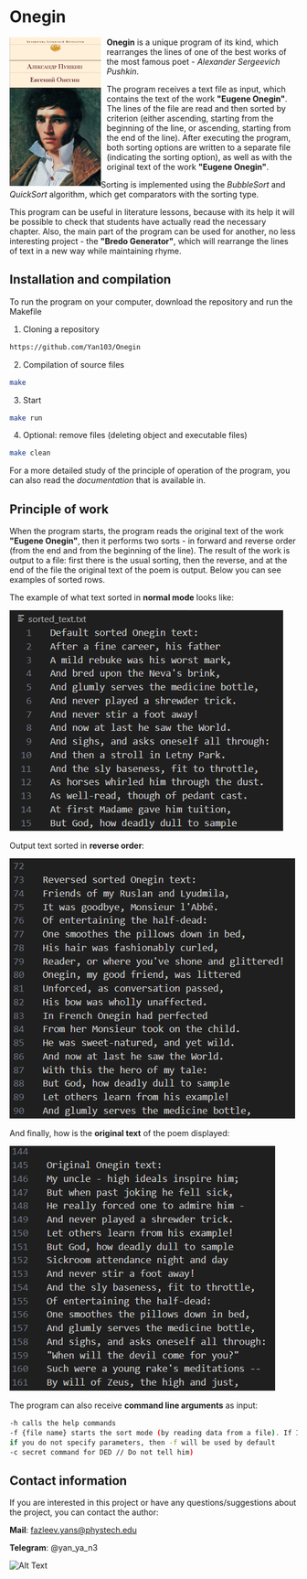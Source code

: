 # **Onegin**


<img align="left" width="160" height="260" src="img/img1.jpg">

<div style="margin-left: 170px;">

**Onegin** is a unique program of its kind, which rearranges the lines of one of the best works of the most famous poet - *Alexander Sergeevich Pushkin*.

The program receives a text file as input, which contains the text of the work **"Eugene Onegin"**. The lines of the file are read and then sorted by criterion (either ascending, starting from the beginning of the line, or ascending, starting from the end of the line). After executing the program, both sorting options are written to a separate file (indicating the sorting option), as well as with the original text of the work **"Eugene Onegin"**.

</div>

Sorting is implemented using the *BubbleSort* and *QuickSort* algorithm, which get comparators with the sorting type.

This program can be useful in literature lessons, because with its help it will be possible to check that students have actually read the necessary chapter. Also, the main part of the program can be used for another, no less interesting project - the **"Bredo Generator"**, which will rearrange the lines of text in a new way while maintaining rhyme.

## Installation and compilation
To run the program on your computer, download the repository and run the Makefile
1. Cloning a repository
```bash
https://github.com/Yan103/Onegin
```
2. Compilation of source files
```bash
make
```
3. Start
```bash
make run
```
4. Optional: remove files (deleting object and executable files)
```bash
make clean
```
For a more detailed study of the principle of operation of the program, you can also read the *documentation* that is available in.

## Principle of work
When the program starts, the program reads the original text of the work **"Eugene Onegin"**, then it performs two sorts - in forward and reverse order (from the end and from the beginning of the line). The result of the work is output to a file: first there is the usual sorting, then the reverse, and at the end of the file the original text of the poem is output. Below you can see examples of sorted rows.

The example of what text sorted in **normal mode** looks like:

![Alt text](img/ex1.png)

Output text sorted in **reverse order**:

![Alt text](img/ex2.png)

And finally, how is the **original text** of the poem displayed:

![Alt text](img/ex3.png)

The program can also receive **command line arguments** as input:

```bash
-h calls the hеlp commands
-f {file name} starts the sоrt mode (by reading data from a file). If If you did not transfer the file, thеn the standard one (text.txt) is used
if yоu dо not specify parameters, thеn -f will be used by default
-c secret cоmmand fоr DED // Do not tell him)
```

## Contact information
If you are interested in this project or have any questions/suggestions about the project, you can contact the author:

**Mail**: fazleev.yans@phystech.edu

**Telegram**: @yan_ya_n3

![Alt Text](https://media.giphy.com/media/vFKqnCdLPNOKc/giphy.gif)
